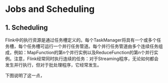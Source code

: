 # Jobs and Scheduling

## 1. Scheduling

Flink中的执行资源是通过任务槽定义的。每个TaskManager将具有一个或多个任务槽，每个任务槽可运行一个并行任务管道。每个并行任务管道由多个连续任务组成，例如：MapFunction的第n个并行实例以及ReduceFunction的第n个并行实例。注意，Flink经常同时执行连续的任务：对于Streaming程序，无论如何都会发生并行执行，但对于批处理程序，它经常发生。

下图说明了这一点，